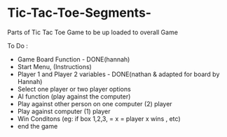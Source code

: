 # Tic-Tac-Toe-Segments-
Parts of Tic Tac Toe Game to be up loaded to overall Game 

To Do :

- Game Board Function - DONE(hannah)
- Start Menu, (Instructions)
- Player 1 and Player 2 variables - DONE(nathan & adapted for board by Hannah)  
- Select one player or two player options 
- AI function (play against the computer)
- Play against other person on one computer (2) player
- Play against computer (1) player 
- Win Conditons (eg:  if box 1,2,3, = x = player x wins , etc) 
- end the game 

